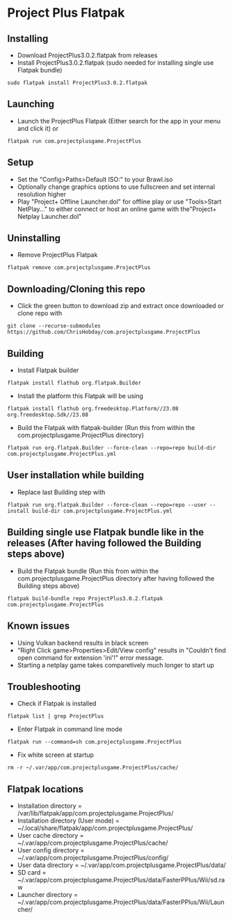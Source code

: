 # Project Plus Flatpak
## Installing
- Download ProjectPlus3.0.2.flatpak from releases
- Install ProjectPlus3.0.2.flatpak (sudo needed for installing single use Flatpak bundle)
```console
sudo flatpak install ProjectPlus3.0.2.flatpak
```
## Launching
- Launch the ProjectPlus Flatpak (Either search for the app in your menu and click it) or
```console
flatpak run com.projectplusgame.ProjectPlus
```
## Setup
- Set the "Config>Paths>Default ISO:" to your Brawl.iso
- Optionally change graphics options to use fullscreen and set internal resolution higher
- Play "Project+ Offline Launcher.dol" for offline play or use "Tools>Start NetPlay..." to either connect or host an online game with the"Project+ Netplay Launcher.dol"
## Uninstalling
- Remove ProjectPlus Flatpak
```console
flatpak remove com.projectplusgame.ProjectPlus
```
## Downloading/Cloning this repo
- Click the green button to download zip and extract once downloaded or clone repo with
```console
git clone --recurse-submodules https://github.com/ChrisHobday/com.projectplusgame.ProjectPlus
```
## Building
- Install Flatpak builder
```console
flatpak install flathub org.flatpak.Builder
```
- Install the platform this Flatpak will be using
```console
flatpak install flathub org.freedesktop.Platform//23.08 org.freedesktop.Sdk//23.08
```
- Build the Flatpak with flatpak-builder (Run this from within the com.projectplusgame.ProjectPlus directory)
```console
flatpak run org.flatpak.Builder --force-clean --repo=repo build-dir com.projectplusgame.ProjectPlus.yml
```
## User installation while building
- Replace last Building step with
```console
flatpak run org.flatpak.Builder --force-clean --repo=repo --user --install build-dir com.projectplusgame.ProjectPlus.yml
```
## Building single use Flatpak bundle like in the releases (After having followed the Building steps above)
- Build the Flatpak bundle (Run this from within the com.projectplusgame.ProjectPlus directory after having followed the Building steps above)
```console
flatpak build-bundle repo ProjectPlus3.0.2.flatpak com.projectplusgame.ProjectPlus
```
## Known issues
- Using Vulkan backend results in black screen
- "Right Click game>Properties>Edit/View config" results in "Couldn't find open command for extension 'ini'!" error message.
- Starting a netplay game takes comparetively much longer to start up
## Troubleshooting
- Check if Flatpak is installed
```console
flatpak list | grep ProjectPlus
```
- Enter Flatpak in command line mode
```console
flatpak run --command=sh com.projectplusgame.ProjectPlus
```
- Fix white screen at startup
```console
rm -r ~/.var/app/com.projectplusgame.ProjectPlus/cache/
```
## Flatpak locations
- Installation directory             = /var/lib/flatpak/app/com.projectplusgame.ProjectPlus/
- Installation directory (User mode) = ~/.local/share/flatpak/app/com.projectplusgame.ProjectPlus/
- User cache directory               = ~/.var/app/com.projectplusgame.ProjectPlus/cache/
- User config directory              = ~/.var/app/com.projectplusgame.ProjectPlus/config/
- User data directory                = ~/.var/app/com.projectplusgame.ProjectPlus/data/
- SD card                            = ~/.var/app/com.projectplusgame.ProjectPlus/data/FasterPPlus/Wii/sd.raw
- Launcher directory                 = ~/.var/app/com.projectplusgame.ProjectPlus/data/FasterPPlus/Wii/Launcher/